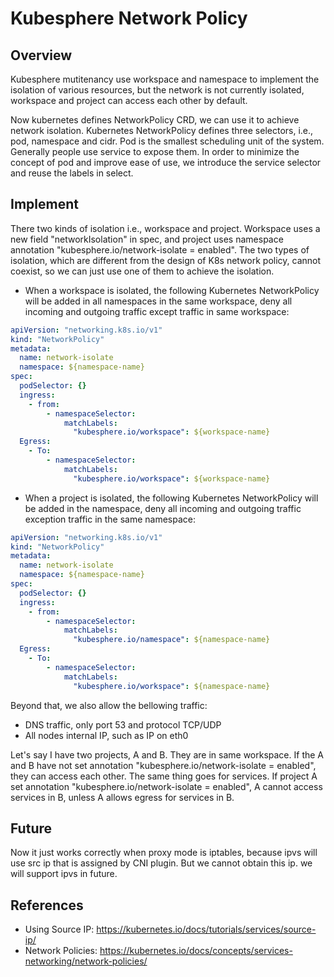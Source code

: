 # Kubesphere Network Policy

## Overview

Kubesphere mutitenancy use workspace and namespace to implement the isolation of various resources, but the network is not currently isolated, workspace and project can access each other by default.

Now kubernetes defines NetworkPolicy CRD, we can use it to achieve network isolation. Kubernetes NetworkPolicy defines three selectors, i.e., pod, namespace and cidr. Pod is the smallest scheduling unit of the system. Generally people use service to expose them. In order to  minimize the concept of pod and improve ease of use, we introduce the service selector and reuse the labels in select.

## Implement

There two kinds of isolation i.e., workspace and project. Workspace uses a new field "networkIsolation" in spec, and project uses namespace annotation "kubesphere.io/network-isolate = enabled". The two types of isolation, which are different from the design of K8s network policy, cannot coexist, so we can just
use one of them to achieve the isolation.

* When a workspace is isolated, the following Kubernetes NetworkPolicy will be added in all namespaces in the same workspace, deny all incoming and outgoing traffic except traffic in same workspace:

```yaml
apiVersion: "networking.k8s.io/v1"
kind: "NetworkPolicy"
metadata:
  name: network-isolate
  namespace: ${namespace-name}
spec:
  podSelector: {}
  ingress:
    - from:
        - namespaceSelector:
            matchLabels:
              "kubesphere.io/workspace": ${workspace-name}
  Egress:
    - To:
        - namespaceSelector:
            matchLabels:
              "kubesphere.io/workspace": ${workspace-name}
```

* When a project is isolated, the following Kubernetes NetworkPolicy will be added in the namespace, deny all incoming and outgoing traffic exception traffic in the same namespace:

```yaml
apiVersion: "networking.k8s.io/v1"
kind: "NetworkPolicy"
metadata:
  name: network-isolate
  namespace: ${namespace-name}
spec:
  podSelector: {}
  ingress:
    - from:
        - namespaceSelector:
            matchLabels:
              "kubesphere.io/namespace": ${namespace-name}
  Egress:
    - To:
        - namespaceSelector:
            matchLabels:
              "kubesphere.io/workspace": ${namespace-name}
```

Beyond that, we also allow the bellowing traffic:

* DNS traffic, only port 53 and protocol TCP/UDP
* All nodes internal IP, such as IP on eth0

Let's say I have two projects, A and B. They are in same workspace. If the A and B have not set annotation "kubesphere.io/network-isolate = enabled", they can access each other. The same thing goes for services. If project A set annotation "kubesphere.io/network-isolate = enabled", A cannot access services in B, unless A allows egress for services in B.

## Future

Now it just works correctly when proxy mode is iptables, because ipvs will use src ip that is assigned by CNI plugin. But we cannot obtain this ip. we will support ipvs in future.

## References

* Using Source IP: <https://kubernetes.io/docs/tutorials/services/source-ip/>
* Network Policies: <https://kubernetes.io/docs/concepts/services-networking/network-policies/>